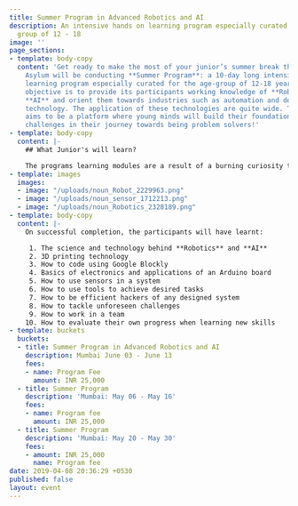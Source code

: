 ```yaml
---
title: Summer Program in Advanced Robotics and AI
description: An intensive hands on learning program especially curated for the age
  group of 12 - 18
image: ''
page_sections:
- template: body-copy
  content: 'Get ready to make the most of your junior’s summer break this 2019! Maker''s
    Asylum will be conducting **Summer Program**: a 10-day long intensive hands-on
    learning program especially curated for the age-group of 12-18 years. The programs
    objective is to provide its participants working knowledge of **Robotics** and
    **AI** and orient them towards industries such as automation and deep learning
    technology. The application of these technologies are quite wide. The program
    aims to be a platform where young minds will build their foundation for the upcoming
    challenges in their journey towards being problem solvers!'
- template: body-copy
  content: |-
    ## What Junior's will learn?

    The programs learning modules are a result of a burning curiosity towards integrating technology in learning new skills. Participants get to learn how these technologies work and what all goes into it from scratch in a **hands-on**, **fun**, **playful** and an **open** **environment**, which supports a child’s nature for picking up new skills. Core learning values are subtly embedded in the programs structure.
- template: images
  images:
  - image: "/uploads/noun_Robot_2229963.png"
  - image: "/uploads/noun_sensor_1712213.png"
  - image: "/uploads/noun_Robotics_2328189.png"
- template: body-copy
  content: |-
    On successful completion, the participants will have learnt:

     1. The science and technology behind **Robotics** and **AI**
     2. 3D printing technology
     3. How to code using Google Blockly
     4. Basics of electronics and applications of an Arduino board
     5. How to use sensors in a system
     6. How to use tools to achieve desired tasks
     7. How to be efficient hackers of any designed system
     8. How to tackle unforeseen challenges
     9. How to work in a team
    10. How to evaluate their own progress when learning new skills
- template: buckets
  buckets:
  - title: Summer Program in Advanced Robotics and AI
    description: Mumbai June 03 - June 13
    fees:
    - name: Program Fee
      amount: INR 25,000
  - title: Summer Program
    description: 'Mumbai: May 06 - May 16'
    fees:
    - name: Program fee
      amount: INR 25,000
  - title: Summer Program
    description: 'Mumbai: May 20 - May 30'
    fees:
    - amount: INR 25,000
      name: Program fee
date: 2019-04-08 20:36:29 +0530
published: false
layout: event
---
```

